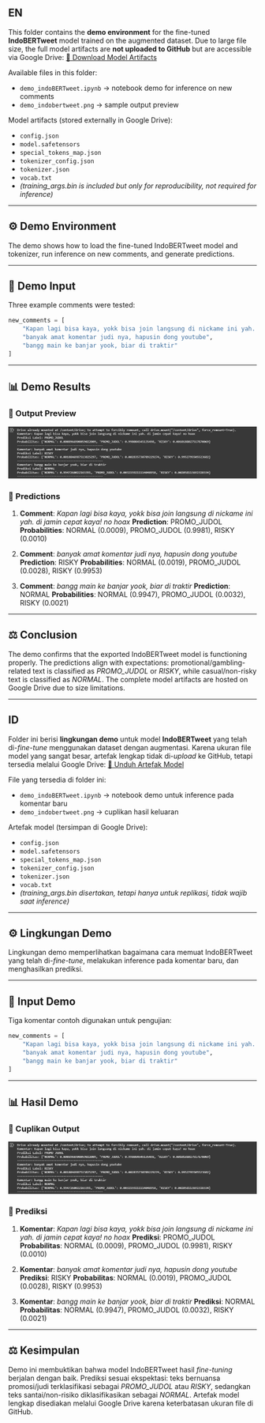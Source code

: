 ## EN

This folder contains the **demo environment** for the fine-tuned **IndoBERTweet** model trained on the augmented dataset.
Due to large file size, the full model artifacts are **not uploaded to GitHub** but are accessible via Google Drive:
[🔗 Download Model Artifacts](https://drive.google.com/drive/folders/1wR184orAxaicI8yyW7F_XDI--nQiNEWV?usp=sharing)

Available files in this folder:

* `demo_indoBERTweet.ipynb` → notebook demo for inference on new comments
* `demo_indobertweet.png` → sample output preview

Model artifacts (stored externally in Google Drive):

* `config.json`
* `model.safetensors`
* `special_tokens_map.json`
* `tokenizer_config.json`
* `tokenizer.json`
* `vocab.txt`
* *(training\_args.bin is included but only for reproducibility, not required for inference)*

---

## ⚙️ Demo Environment

The demo shows how to load the fine-tuned IndoBERTweet model and tokenizer, run inference on new comments, and generate predictions.

---

## 🧪 Demo Input

Three example comments were tested:

```python
new_comments = [
    "Kapan lagi bisa kaya, yokk bisa join langsung di nickame ini yah. di jamin cepat kaya! no hoax",
    "banyak amat komentar judi nya, hapusin dong youtube",
    "bangg main ke banjar yook, biar di traktir"
]
```

---

## 📊 Demo Results

### 🔹 Output Preview

![Demo Output](demo_indobertweet.png)

### 🔹 Predictions

1. **Comment**:
   *Kapan lagi bisa kaya, yokk bisa join langsung di nickame ini yah. di jamin cepat kaya! no hoax*
   **Prediction**: PROMO\_JUDOL
   **Probabilities**: NORMAL (0.0009), PROMO\_JUDOL (0.9981), RISKY (0.0010)

2. **Comment**:
   *banyak amat komentar judi nya, hapusin dong youtube*
   **Prediction**: RISKY
   **Probabilities**: NORMAL (0.0019), PROMO\_JUDOL (0.0028), RISKY (0.9953)

3. **Comment**:
   *bangg main ke banjar yook, biar di traktir*
   **Prediction**: NORMAL
   **Probabilities**: NORMAL (0.9947), PROMO\_JUDOL (0.0032), RISKY (0.0021)

---

## ⚖️ Conclusion

The demo confirms that the exported IndoBERTweet model is functioning properly. The predictions align with expectations: promotional/gambling-related text is classified as *PROMO\_JUDOL* or *RISKY*, while casual/non-risky text is classified as *NORMAL*.
The complete model artifacts are hosted on Google Drive due to size limitations.

---

## ID

Folder ini berisi **lingkungan demo** untuk model **IndoBERTweet** yang telah di-*fine-tune* menggunakan dataset dengan augmentasi.
Karena ukuran file model yang sangat besar, artefak lengkap tidak di-*upload* ke GitHub, tetapi tersedia melalui Google Drive:
[🔗 Unduh Artefak Model](https://drive.google.com/drive/folders/1wR184orAxaicI8yyW7F_XDI--nQiNEWV?usp=sharing)

File yang tersedia di folder ini:

* `demo_indoBERTweet.ipynb` → notebook demo untuk inference pada komentar baru
* `demo_indobertweet.png` → cuplikan hasil keluaran

Artefak model (tersimpan di Google Drive):

* `config.json`
* `model.safetensors`
* `special_tokens_map.json`
* `tokenizer_config.json`
* `tokenizer.json`
* `vocab.txt`
* *(training\_args.bin disertakan, tetapi hanya untuk replikasi, tidak wajib saat inference)*

---

## ⚙️ Lingkungan Demo

Lingkungan demo memperlihatkan bagaimana cara memuat IndoBERTweet yang telah di-*fine-tune*, melakukan inference pada komentar baru, dan menghasilkan prediksi.

---

## 🧪 Input Demo

Tiga komentar contoh digunakan untuk pengujian:

```python
new_comments = [
    "Kapan lagi bisa kaya, yokk bisa join langsung di nickame ini yah. di jamin cepat kaya! no hoax",
    "banyak amat komentar judi nya, hapusin dong youtube",
    "bangg main ke banjar yook, biar di traktir"
]
```

---

## 📊 Hasil Demo

### 🔹 Cuplikan Output

![Demo Output](demo_indobertweet.png)

### 🔹 Prediksi

1. **Komentar**:
   *Kapan lagi bisa kaya, yokk bisa join langsung di nickame ini yah. di jamin cepat kaya! no hoax*
   **Prediksi**: PROMO\_JUDOL
   **Probabilitas**: NORMAL (0.0009), PROMO\_JUDOL (0.9981), RISKY (0.0010)

2. **Komentar**:
   *banyak amat komentar judi nya, hapusin dong youtube*
   **Prediksi**: RISKY
   **Probabilitas**: NORMAL (0.0019), PROMO\_JUDOL (0.0028), RISKY (0.9953)

3. **Komentar**:
   *bangg main ke banjar yook, biar di traktir*
   **Prediksi**: NORMAL
   **Probabilitas**: NORMAL (0.9947), PROMO\_JUDOL (0.0032), RISKY (0.0021)

---

## ⚖️ Kesimpulan

Demo ini membuktikan bahwa model IndoBERTweet hasil *fine-tuning* berjalan dengan baik. Prediksi sesuai ekspektasi: teks bernuansa promosi/judi terklasifikasi sebagai *PROMO\_JUDOL* atau *RISKY*, sedangkan teks santai/non-risiko diklasifikasikan sebagai *NORMAL*.
Artefak model lengkap disediakan melalui Google Drive karena keterbatasan ukuran file di GitHub.


